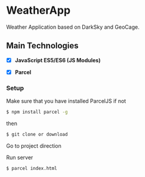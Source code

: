 # WeatherApp

Weather Application based on DarkSky and GeoCage.

## Main Technologies

* [x] **JavaScript ES5/ES6 (JS Modules)**
* [x] **Parcel** 


### Setup

Make sure that you have installed ParcelJS if not

```bash
$ npm install parcel -g
```
then

```bash
$ git clone or download
```

Go to project direction

Run server

```bash
$ parcel index.html
```



